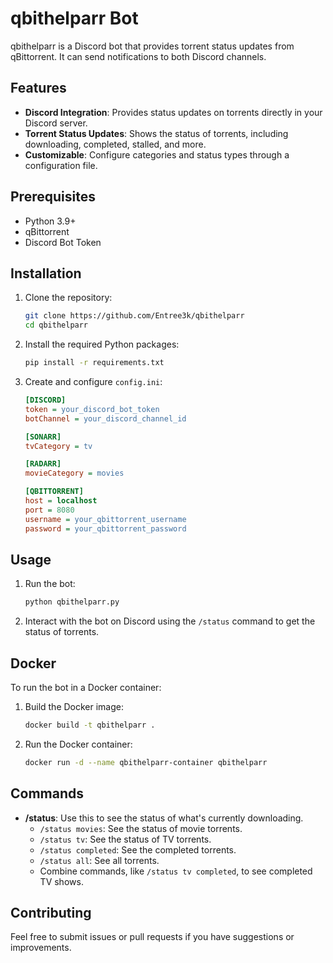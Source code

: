 # qbithelparr Bot

qbithelparr is a Discord bot that provides torrent status updates from qBittorrent. It can send notifications to both Discord channels.

## Features

- **Discord Integration**: Provides status updates on torrents directly in your Discord server.
- **Torrent Status Updates**: Shows the status of torrents, including downloading, completed, stalled, and more.
- **Customizable**: Configure categories and status types through a configuration file.

## Prerequisites

- Python 3.9+
- qBittorrent
- Discord Bot Token

## Installation

1. Clone the repository:
    ```bash
    git clone https://github.com/Entree3k/qbithelparr
    cd qbithelparr
    ```

2. Install the required Python packages:
    ```bash
    pip install -r requirements.txt
    ```

3. Create and configure `config.ini`:

    ```ini
    [DISCORD]
    token = your_discord_bot_token
    botChannel = your_discord_channel_id

    [SONARR]
    tvCategory = tv

    [RADARR]
    movieCategory = movies

    [QBITTORRENT]
    host = localhost
    port = 8080
    username = your_qbittorrent_username
    password = your_qbittorrent_password
    ```

## Usage

1. Run the bot:
    ```bash
    python qbithelparr.py
    ```

2. Interact with the bot on Discord using the `/status` command to get the status of torrents.

## Docker

To run the bot in a Docker container:

1. Build the Docker image:
    ```bash
    docker build -t qbithelparr .
    ```

2. Run the Docker container:
    ```bash
    docker run -d --name qbithelparr-container qbithelparr
    ```

## Commands

- **/status**: Use this to see the status of what's currently downloading.
    - `/status movies`: See the status of movie torrents.
    - `/status tv`: See the status of TV torrents.
    - `/status completed`: See the completed torrents.
    - `/status all`: See all torrents.
    - Combine commands, like `/status tv completed`, to see completed TV shows.

## Contributing

Feel free to submit issues or pull requests if you have suggestions or improvements.
